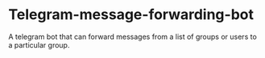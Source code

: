 # Telegram-message-forwarding-bot
A telegram bot that can forward messages from a list of groups or users to a particular group.
